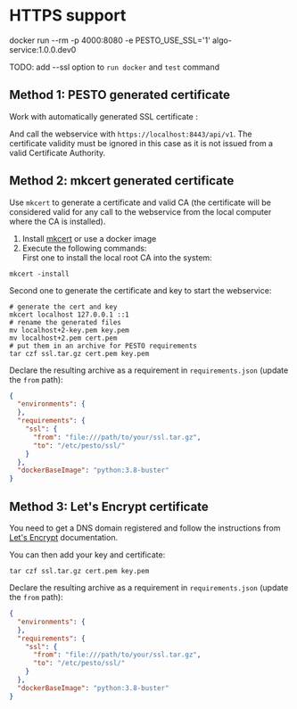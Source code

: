 # HTTPS support

docker run --rm -p 4000:8080 -e PESTO_USE_SSL='1' algo-service:1.0.0.dev0

TODO: add --ssl option to `run docker` and `test` command

## Method 1: PESTO generated certificate
Work with automatically generated SSL certificate :

And call the webservice with `https://localhost:8443/api/v1`. The certificate validity must be ignored in this case as
it is not issued from a valid Certificate Authority.

## Method 2: mkcert generated certificate
Use `mkcert` to generate a certificate and valid CA (the certificate will be considered valid for any call to the
webservice from the local computer where the CA is installed).

1. Install [mkcert](https://github.com/FiloSottile/mkcert) or use a docker image
2. Execute the following commands:  
First one to install the local root CA into the system:
```shell
mkcert -install
```
Second one to generate the certificate and key to start the webservice:
```shell
# generate the cert and key
mkcert localhost 127.0.0.1 ::1
# rename the generated files
mv localhost+2-key.pem key.pem
mv localhost+2.pem cert.pem
# put them in an archive for PESTO requirements
tar czf ssl.tar.gz cert.pem key.pem
```

Declare the resulting archive as a requirement in `requirements.json` (update the `from` path):
```json
{
  "environments": {
  },
  "requirements": {
    "ssl": {
      "from": "file:///path/to/your/ssl.tar.gz",
      "to": "/etc/pesto/ssl/"
    }
  },
  "dockerBaseImage": "python:3.8-buster"
}
```

## Method 3: Let's Encrypt certificate
You need to get a DNS domain registered and follow the instructions from 
[Let's Encrypt](https://letsencrypt.org/getting-started/) documentation.

You can then add your key and certificate:
```shell
tar czf ssl.tar.gz cert.pem key.pem
```

Declare the resulting archive as a requirement in `requirements.json` (update the `from` path):
```json
{
  "environments": {
  },
  "requirements": {
    "ssl": {
      "from": "file:///path/to/your/ssl.tar.gz",
      "to": "/etc/pesto/ssl/"
    }
  },
  "dockerBaseImage": "python:3.8-buster"
}
```
